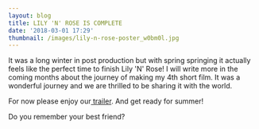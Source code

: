 ```yaml
---
layout: blog
title: LILY 'N' ROSE IS COMPLETE
date: '2018-03-01 17:29'
thumbnail: /images/lily-n-rose-poster_w0bm0l.jpg
---
```

It was a long winter in post production but with spring springing it actually feels like the perfect time to finish Lily 'N' Rose! I will write more in the coming months about the journey of making my 4th short film. It was a wonderful journey and we are thrilled to be sharing it with the world.

For now please enjoy our[ trailer](https://vimeo.com/257031697). And get ready for summer!

Do you remember your best friend?